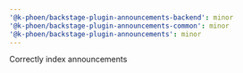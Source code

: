 ```yaml
---
'@k-phoen/backstage-plugin-announcements-backend': minor
'@k-phoen/backstage-plugin-announcements-common': minor
'@k-phoen/backstage-plugin-announcements': minor
---
```


Correctly index announcements

